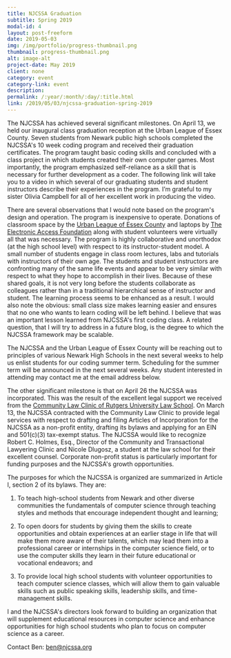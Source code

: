 ```yaml
---
title: NJCSSA Graduation
subtitle: Spring 2019
modal-id: 4
layout: post-freeform
date: 2019-05-03
img: /img/portfolio/progress-thumbnail.png
thumbnail: progress-thumbnail.png
alt: image-alt
project-date: May 2019
client: none
category: event
category-link: event
description:
permalink: /:year/:month/:day/:title.html
link: /2019/05/03/njcssa-graduation-spring-2019
---
```


The NJCSSA has achieved several significant milestones. On April 13, we held our inaugural class graduation reception at the Urban League of Essex County. Seven students from Newark public high schools completed the NJCSSA's 10 week coding program and received their graduation certificates. The program taught basic coding skills and concluded with a class project in which students created their own computer games. Most importantly, the program emphasized self-reliance as a skill that is necessary for further development as a coder. The following link will take you to a video in which several of our graduating students and student instructors describe their experiences in the program. I’m grateful to my sister Olivia Campbell for all of her excellent work in producing the video.

There are several observations that I would note based on the program's design and operation. The program is inexpensive to operate. Donations of classroom space by the [Urban League of Essex County](http://www.ulec.org/) and laptops by [The Electronic Access Foundation](https://e-access.org/) along with student volunteers were virtually all that was necessary. The program is highly collaborative and unorthodox (at the high school level) with respect to its instructor-student model. A small number of students engage in class room lectures, labs and tutorials with instructors of their own age. The students and student instructors are confronting many of the same life events and appear to be very similar with respect to what they hope to accomplish in their lives. Because of these shared goals, it is not very long before the students collaborate as colleagues rather than in a traditional hierarchical sense of instructor and student. The learning process seems to be enhanced as a result. I would also note the obvious: small class size makes learning easier and ensures that no one who wants to learn coding will be left behind. I believe that was an important lesson learned from NJCSSA's  first coding class. A related question, that I will try to address in a future blog, is the degree to which the NJCSSA framework may be scalable. 

The NJCSSA and the Urban League of Essex County will be reaching out to principles of various Newark High Schools in the next several weeks to help us enlist students for our coding summer term. Scheduling for the summer term will be announced in the next several weeks. Any student interested in attending may contact me at the email address below.

The other significant milestone is that on April 26 the NJCSSA was incorporated. This was the result of the excellent legal support we received from the [Community Law Clinic of Rutgers University Law School](https://law.rutgers.edu/legal-clinics). On March 13, the NJCSSA contracted with the Community Law Clinic to provide legal services with respect to drafting and filing Articles of Incorporation for the NJCSSA as a non-profit entity, drafting its bylaws and applying for an EIN and 501(c)(3) tax-exempt status. The NJCSSA would like to recognize Robert C. Holmes, Esq., Director of the Community and Transactional Lawyering Clinic and Nicole Dlugosz, a student at the law school for their excellent counsel. Corporate non-profit status is particularly important for funding purposes and the NJCSSA's growth opportunities.

The purposes for which the NJCSSA is organized are summarized in Article I, section 2 of its bylaws. They are:

1. To teach high-school students from Newark and other diverse communities
the fundamentals of computer science through teaching styles and methods
that encourage independent thought and learning;

2. To open doors for students by giving them the skills to create opportunities
and obtain experiences at an earlier stage in life that will make them more
aware of their talents, which may lead them into a professional career or
internships in the computer science field, or to use the computer skills they
learn in their future educational or vocational endeavors; and

3. To provide local high school students with volunteer opportunities to teach
computer science classes, which will allow them to gain valuable skills such
as public speaking skills, leadership skills, and time-management skills.

I and the NJCSSA's directors look forward to building an organization that will supplement educational resources in computer science and enhance opportunities for high school students who plan to focus on computer science as a career.

Contact Ben: ben@njcssa.org
